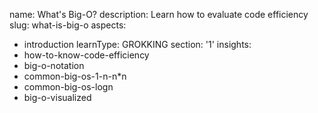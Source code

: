 name: What's Big-O?
description: Learn how to evaluate code efficiency
slug: what-is-big-o
aspects:
  - introduction
learnType: GROKKING
section: '1'
insights:
  - how-to-know-code-efficiency
  - big-o-notation
  - common-big-os-1-n-n*n
  - common-big-os-logn
  - big-o-visualized